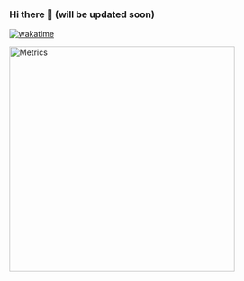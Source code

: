 ### Hi there 👋 (will be updated soon)

[![wakatime](https://wakatime.com/badge/user/cf42b183-0819-4213-a36e-c7fe2ff1831c.svg)](https://wakatime.com/@cf42b183-0819-4213-a36e-c7fe2ff1831c)

<img align="center" src="https://github.com/smol-loli/metrics-smol-loli/github-metrics.svg" alt="Metrics" width="400">

<!--
**smol-loli/smol-loli** is a ✨ _special_ ✨ repository because its `README.md` (this file) appears on your GitHub profile.

Here are some ideas to get you started:

- 🔭 I’m currently working on ...
- 🌱 I’m currently learning ...
- 👯 I’m looking to collaborate on ...
- 🤔 I’m looking for help with ...
- 💬 Ask me about ...
- 📫 How to reach me: ...
- 😄 Pronouns: ...
- ⚡ Fun fact: ...
-->
